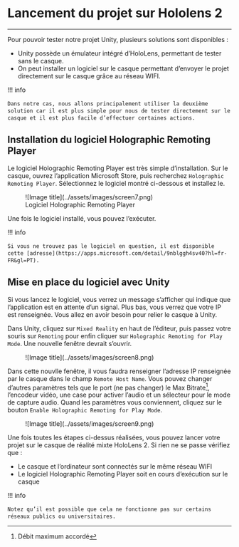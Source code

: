 # Lancement du projet sur Hololens 2

***

Pour pouvoir tester notre projet Unity, plusieurs solutions sont disponibles :

* Unity possède un émulateur intégré d’HoloLens, permettant de tester sans le casque.
* On peut installer un logiciel sur le casque permettant d’envoyer le projet directement sur le casque grâce au réseau WIFI.

!!! info

    Dans notre cas, nous allons principalement utiliser la deuxième solution car il est plus simple pour nous de tester directement sur le casque et il est plus facile d’effectuer certaines actions.

## Installation du logiciel Holographic Remoting Player

Le logiciel Holographic Remoting Player est très simple d’installation. Sur le casque, ouvrez l’application Microsoft Store, puis recherchez `Holographic Remoting Player`. Sélectionnez le logiciel montré ci-dessous et installez le.

<figure markdown="span">
    ![Image title](../assets/images/screen7.png)
    <figcaption>Logiciel Holographic Remoting Player</figcaption>
</figure>

Une fois le logiciel installé, vous pouvez l’exécuter. 

!!! info

    Si vous ne trouvez pas le logiciel en question, il est disponible cette [adresse](https://apps.microsoft.com/detail/9nblggh4sv40?hl=fr-FR&gl=PT).

## Mise en place du logiciel avec Unity 

Si vous lancez le logiciel, vous verrez un message s’afficher qui indique que l’application est en attente d’un signal. Plus bas, vous verrez que votre IP est renseignée. Vous allez en avoir besoin pour relier le casque à Unity. 

Dans Unity, cliquez sur `Mixed Reality` en haut de l’éditeur, puis passez votre souris sur `Remoting` pour enfin cliquer sur `Holographic Remoting for Play Mode`. Une nouvelle fenêtre devrait s’ouvrir.

<figure markdown="span">![Image title](../assets/images/screen8.png)</figure>

Dans cette nouvlle fenêtre, il vous faudra renseigner l’adresse IP renseignée par le casque dans le champ `Remote Host Name`. Vous pouvez changer d’autres paramètres tels que le port (ne pas changer) le Max Bitrate[^1], l’encodeur vidéo, une case pour activer l’audio et un sélecteur pour le mode de capture audio. Quand les paramètres vous conviennent, cliquez sur le bouton `Enable Holographic Remoting for Play Mode`.

<figure markdown="span">![Image title](../assets/images/screen9.png)</figure>

Une fois toutes les étapes ci-dessus réalisées, vous pouvez lancer votre projet sur le casque de réalité mixte HoloLens 2. Si rien ne se passe vérifiez que :

* Le casque et l’ordinateur sont connectés sur le même réseau WIFI
* Le logiciel Holographic Remoting Player soit en cours d’exécution sur le casque

!!! info

    Notez qu’il est possible que cela ne fonctionne pas sur certains réseaux publics ou universitaires.

[^1]: Débit maximum accordé